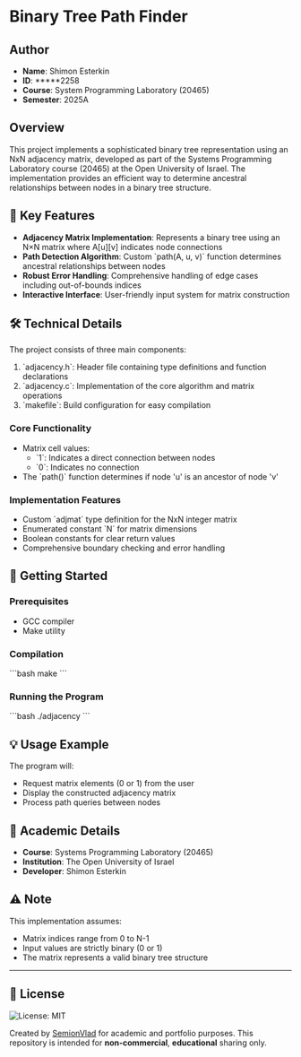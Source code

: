 # Binary Tree Path Finder

## Author
- **Name**: Shimon Esterkin  
- **ID**: *****2258  
- **Course**: System Programming Laboratory (20465)  
- **Semester**: 2025A

## Overview
This project implements a sophisticated binary tree representation using an NxN adjacency matrix, developed as part of the Systems Programming Laboratory course (20465) at the Open University of Israel. The implementation provides an efficient way to determine ancestral relationships between nodes in a binary tree structure.

## 🌟 Key Features
- **Adjacency Matrix Implementation**: Represents a binary tree using an N×N matrix where A[u][v] indicates node connections
- **Path Detection Algorithm**: Custom \`path(A, u, v)\` function determines ancestral relationships between nodes
- **Robust Error Handling**: Comprehensive handling of edge cases including out-of-bounds indices
- **Interactive Interface**: User-friendly input system for matrix construction

## 🛠️ Technical Details
The project consists of three main components:
1. \`adjacency.h\`: Header file containing type definitions and function declarations
2. \`adjacency.c\`: Implementation of the core algorithm and matrix operations
3. \`makefile\`: Build configuration for easy compilation

### Core Functionality
- Matrix cell values:
  - \`1\`: Indicates a direct connection between nodes
  - \`0\`: Indicates no connection
- The \`path()\` function determines if node 'u' is an ancestor of node 'v'

### Implementation Features
- Custom \`adjmat\` type definition for the NxN integer matrix
- Enumerated constant \`N\` for matrix dimensions
- Boolean constants for clear return values
- Comprehensive boundary checking and error handling

## 🚀 Getting Started

### Prerequisites
- GCC compiler
- Make utility

### Compilation
\`\`\`bash
make
\`\`\`

### Running the Program
\`\`\`bash
./adjacency
\`\`\`

## 💡 Usage Example
The program will:
- Request matrix elements (0 or 1) from the user
- Display the constructed adjacency matrix
- Process path queries between nodes

## 📝 Academic Details
- **Course**: Systems Programming Laboratory (20465)
- **Institution**: The Open University of Israel
- **Developer**: Shimon Esterkin

## ⚠️ Note
This implementation assumes:
- Matrix indices range from 0 to N-1
- Input values are strictly binary (0 or 1)
- The matrix represents a valid binary tree structure

---
## 📄 License
![License: MIT](https://img.shields.io/badge/License-MIT-yellow.svg)

Created by [SemionVlad](https://github.com/SemionVlad) for academic and portfolio purposes. This repository is intended for **non-commercial**, **educational** sharing only.


